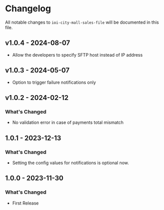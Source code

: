 # Changelog

All notable changes to `ioi-city-mall-sales-file` will be documented in this file.

## v1.0.4 - 2024-08-07

- Allow the developers to specify SFTP host instead of IP address

## v1.0.3 - 2024-05-07

- Option to trigger failure notifications only

## v1.0.2 - 2024-02-12

### What's Changed

- No validation error in case of payments total mismatch

## 1.0.1 - 2023-12-13

### What's Changed

- Setting the config values for notifications is optional now.

## 1.0.0 - 2023-11-30

### What's Changed

- First Release
